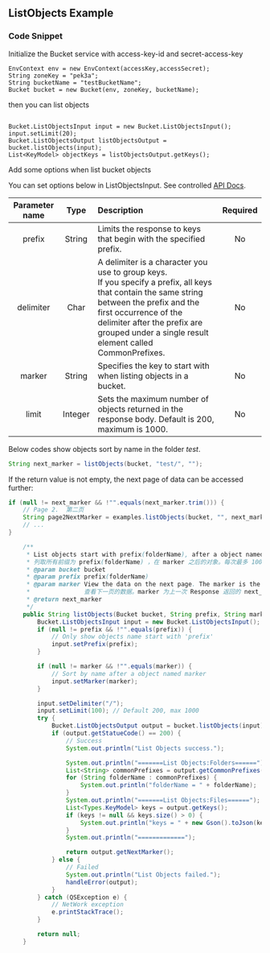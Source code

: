 ## ListObjects Example



### Code Snippet

Initialize the Bucket service with access-key-id and secret-access-key

```
EnvContext env = new EnvContext(accessKey,accessSecret);
String zoneKey = "pek3a";
String bucketName = "testBucketName";
Bucket bucket = new Bucket(env, zoneKey, bucketName);

```

then you can list objects


```

Bucket.ListObjectsInput input = new Bucket.ListObjectsInput();
input.setLimit(20);
Bucket.ListObjectsOutput listObjectsOutput = bucket.listObjects(input);
List<KeyModel> objectKeys = listObjectsOutput.getKeys();

```


Add some options when list bucket objects

You can set options below in ListObjectsInput. See controlled [API Docs](https://docs.qingcloud.com/qingstor/api/bucket/get).

|Parameter name|Type|Description|Required|
|:--:|:--:|:--|:--:|
|prefix|String|Limits the response to keys that begin with the specified prefix.|No|
|delimiter|Char|A delimiter is a character you use to group keys.<br/>If you specify a prefix, all keys that contain the same string between the prefix and the first occurrence of the delimiter after the prefix are grouped under a single result element called CommonPrefixes.|No|
|marker|String|Specifies the key to start with when listing objects in a bucket.|No|
|limit|Integer|Sets the maximum number of objects returned in the response body. Default is 200, maximum is 1000.|No|

Below codes show objects sort by name in the folder *test*.

```java
String next_marker = listObjects(bucket, "test/", "");
```

If the return value is not empty, the next page of data can be accessed further:

```Java
if (null != next_marker && !"".equals(next_marker.trim())) {
    // Page 2.  第二页
    String page2NextMarker = examples.listObjects(bucket, "", next_marker);
    // ...
}
```

```Java
    /**
     * List objects start with prefix(folderName), after a object named marker. Limit up to 100 data.
     * 列取所有前缀为 prefix(folderName) ，在 marker 之后的对象。每次最多 100 条数据。
     * @param bucket bucket
     * @param prefix prefix(folderName)
     * @param marker View the data on the next page. The marker is the value of next_marker returned by the last Response
     *               查看下一页的数据。marker 为上一次 Response 返回的 next_marker 的值
     * @return next_marker
     */
    public String listObjects(Bucket bucket, String prefix, String marker) {
        Bucket.ListObjectsInput input = new Bucket.ListObjectsInput();
        if (null != prefix && !"".equals(prefix)) {
            // Only show objects name start with 'prefix'
            input.setPrefix(prefix);
        }

        if (null != marker && !"".equals(marker)) {
            // Sort by name after a object named marker
            input.setMarker(marker);
        }

        input.setDelimiter("/");
        input.setLimit(100); // Default 200, max 1000
        try {
            Bucket.ListObjectsOutput output = bucket.listObjects(input);
            if (output.getStatueCode() == 200) {
                // Success
                System.out.println("List Objects success.");

                System.out.println("=======List Objects:Folders======");
                List<String> commonPrefixes = output.getCommonPrefixes();
                for (String folderName : commonPrefixes) {
                    System.out.println("folderName = " + folderName);
                }
                System.out.println("=======List Objects:Files======");
                List<Types.KeyModel> keys = output.getKeys();
                if (keys != null && keys.size() > 0) {
                    System.out.println("keys = " + new Gson().toJson(keys));
                }
                System.out.println("=============");

                return output.getNextMarker();
            } else {
                // Failed
                System.out.println("List Objects failed.");
                handleError(output);
            }
        } catch (QSException e) {
            // NetWork exception
            e.printStackTrace();
        }

        return null;
    }
```
